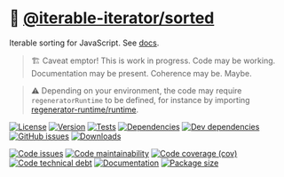 :signal_strength: [@iterable-iterator/sorted](https://iterable-iterator.github.io/sorted)
==

Iterable sorting for JavaScript.
See [docs](https://iterable-iterator.github.io/sorted/index.html).

> :building_construction: Caveat emptor! This is work in progress. Code may be
> working. Documentation may be present. Coherence may be. Maybe.

> :warning: Depending on your environment, the code may require
> `regeneratorRuntime` to be defined, for instance by importing
> [regenerator-runtime/runtime](https://www.npmjs.com/package/regenerator-runtime).

[![License](https://img.shields.io/github/license/iterable-iterator/sorted.svg)](https://raw.githubusercontent.com/iterable-iterator/sorted/main/LICENSE)
[![Version](https://img.shields.io/npm/v/@iterable-iterator/sorted.svg)](https://www.npmjs.org/package/@iterable-iterator/sorted)
[![Tests](https://img.shields.io/github/workflow/status/iterable-iterator/sorted/ci:test?event=push&label=tests)](https://github.com/iterable-iterator/sorted/actions/workflows/ci:test.yml?query=branch:main)
[![Dependencies](https://img.shields.io/david/iterable-iterator/sorted.svg)](https://david-dm.org/iterable-iterator/sorted)
[![Dev dependencies](https://img.shields.io/david/dev/iterable-iterator/sorted.svg)](https://david-dm.org/iterable-iterator/sorted?type=dev)
[![GitHub issues](https://img.shields.io/github/issues/iterable-iterator/sorted.svg)](https://github.com/iterable-iterator/sorted/issues)
[![Downloads](https://img.shields.io/npm/dm/@iterable-iterator/sorted.svg)](https://www.npmjs.org/package/@iterable-iterator/sorted)

[![Code issues](https://img.shields.io/codeclimate/issues/iterable-iterator/sorted.svg)](https://codeclimate.com/github/iterable-iterator/sorted/issues)
[![Code maintainability](https://img.shields.io/codeclimate/maintainability/iterable-iterator/sorted.svg)](https://codeclimate.com/github/iterable-iterator/sorted/trends/churn)
[![Code coverage (cov)](https://img.shields.io/codecov/c/gh/iterable-iterator/sorted/main.svg)](https://codecov.io/gh/iterable-iterator/sorted)
[![Code technical debt](https://img.shields.io/codeclimate/tech-debt/iterable-iterator/sorted.svg)](https://codeclimate.com/github/iterable-iterator/sorted/trends/technical_debt)
[![Documentation](https://iterable-iterator.github.io/sorted/badge.svg)](https://iterable-iterator.github.io/sorted/source.html)
[![Package size](https://img.shields.io/bundlephobia/minzip/@iterable-iterator/sorted)](https://bundlephobia.com/result?p=@iterable-iterator/sorted)
